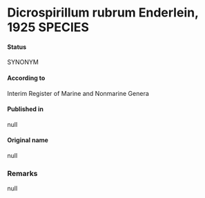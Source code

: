 # Dicrospirillum rubrum Enderlein, 1925 SPECIES

#### Status
SYNONYM

#### According to
Interim Register of Marine and Nonmarine Genera

#### Published in
null

#### Original name
null

### Remarks
null